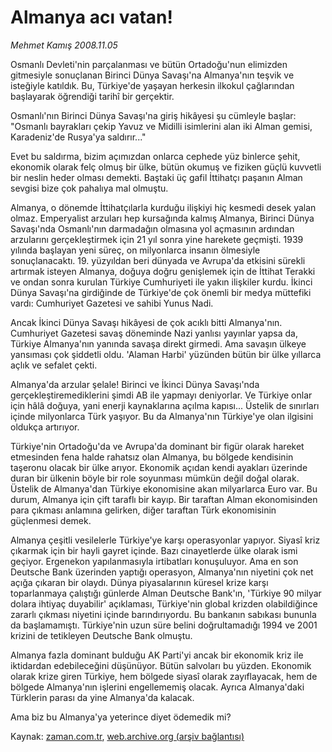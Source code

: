 # Almanya acı vatan!

*Mehmet Kamış 2008.11.05*

<tr><td class="metin" colspan="2" style="padding-top: 20px; padding-left: 5px; padding-right: 10px;">Osmanlı Devleti'nin parçalanması ve bütün Ortadoğu'nun elimizden gitmesiyle sonuçlanan Birinci Dünya Savaşı'na Almanya'nın teşvik ve isteğiyle katıldık. Bu, Türkiye'de yaşayan herkesin ilkokul çağlarından başlayarak öğrendiği tarihî bir gerçektir.</td></tr><tr><td class="metin" colspan="2" style="padding-top: 20px; padding-left: 5px; padding-right: 10px;"><p> Osmanlı'nın Birinci Dünya Savaşı'na giriş hikâyesi şu cümleyle başlar: "Osmanlı bayrakları çekip Yavuz ve Midilli isimlerini alan iki Alman gemisi, Karadeniz'de Rusya'ya saldırır..." 
<p>Evet bu saldırma, bizim açımızdan onlarca cephede yüz binlerce şehit, ekonomik olarak felç olmuş bir ülke, bütün okumuş ve fiziken güçlü kuvvetli bir neslin heder olması demekti. Baştaki üç gafil İttihatçı paşanın Alman sevgisi bize çok pahalıya mal olmuştu. 
<p>Almanya, o dönemde İttihatçılarla kurduğu ilişkiyi hiç kesmedi desek yalan olmaz. Emperyalist arzuları hep kursağında kalmış Almanya, Birinci Dünya Savaşı'nda Osmanlı'nın darmadağın olmasına yol açmasının ardından arzularını gerçekleştirmek için 21 yıl sonra yine harekete geçmişti. 1939 yılında başlayan yeni süreç, on milyonlarca insanın ölmesiyle sonuçlanacaktı. 19. yüzyıldan beri dünyada ve Avrupa'da etkisini sürekli artırmak isteyen Almanya, doğuya doğru genişlemek için de İttihat Terakki ve ondan sonra kurulan Türkiye Cumhuriyeti ile yakın ilişkiler kurdu. İkinci Dünya Savaşı'na girdiğinde de Türkiye'de çok önemli bir medya müttefiki vardı: Cumhuriyet Gazetesi ve sahibi Yunus Nadi. 
<p>Ancak İkinci Dünya Savaşı hikâyesi de çok acıklı bitti Almanya'nın. Cumhuriyet Gazetesi savaş döneminde Nazi yanlısı yayınlar yapsa da, Türkiye Almanya'nın yanında savaşa direkt girmedi. Ama savaşın ülkeye yansıması çok şiddetli oldu. 'Alaman Harbi' yüzünden bütün bir ülke yıllarca açlık ve sefalet çekti.
<p>Almanya'da arzular şelale! Birinci ve İkinci Dünya Savaşı'nda gerçekleştiremediklerini şimdi AB ile yapmayı deniyorlar. Ve Türkiye onlar için hâlâ doğuya, yani enerji kaynaklarına açılma kapısı... Üstelik de sınırları içinde milyonlarca Türk yaşıyor. Bu da Almanya'nın Türkiye'ye olan ilgisini oldukça artırıyor. 
<p>Türkiye'nin Ortadoğu'da ve Avrupa'da dominant bir figür olarak hareket etmesinden fena halde rahatsız olan Almanya, bu bölgede kendisinin taşeronu olacak bir ülke arıyor. Ekonomik açıdan kendi ayakları üzerinde duran bir ülkenin böyle bir role soyunması mümkün değil doğal olarak. Üstelik de Almanya'dan Türkiye ekonomisine akan milyarlarca Euro var. Bu durum, Almanya için çift taraflı bir kayıp. Bir taraftan Alman ekonomisinden para çıkması anlamına gelirken, diğer taraftan Türk ekonomisinin güçlenmesi demek. 
<p>Almanya çeşitli vesilelerle Türkiye'ye karşı operasyonlar yapıyor. Siyasî kriz çıkarmak için bir hayli gayret içinde. Bazı cinayetlerde ülke olarak ismi geçiyor. Ergenekon yapılanmasıyla irtibatları konuşuluyor. Ama en son Deutsche Bank üzerinden yaptığı operasyon, Almanya'nın niyetini çok net açığa çıkaran bir olaydı. Dünya piyasalarının küresel krize karşı toparlanmaya çalıştığı günlerde Alman Deutsche Bank'ın, 'Türkiye 90 milyar dolara ihtiyaç duyabilir' açıklaması, Türkiye'nin global krizden olabildiğince zararlı çıkması niyetini içinde barındırıyordu. Bu bankanın sabıkası bununla da başlamamıştı. Türkiye'nin uzun süre belini doğrultamadığı 1994 ve 2001 krizini de tetikleyen Deutsche Bank olmuştu. 
<p>Almanya fazla dominant bulduğu AK Parti'yi ancak bir ekonomik kriz ile iktidardan edebileceğini düşünüyor. Bütün salvoları bu yüzden. Ekonomik olarak krize giren Türkiye, hem bölgede siyasî olarak zayıflayacak, hem de bölgede Almanya'nın işlerini engellememiş olacak. Ayrıca Almanya'daki Türklerin parası da yine Almanya'da kalacak. 
<p>Ama biz bu Almanya'ya yeterince diyet ödemedik mi? <br/></p></p></p></p></p></p></p></p></p></td></tr>

Kaynak: [zaman.com.tr](http://zaman.com.tr/yazar.do?yazino=756895), [web.archive.org (arşiv bağlantısı)](http://web.archive.org/web/20081208204345/http://www.zaman.com.tr:80/yazar.do?yazino=756895)

